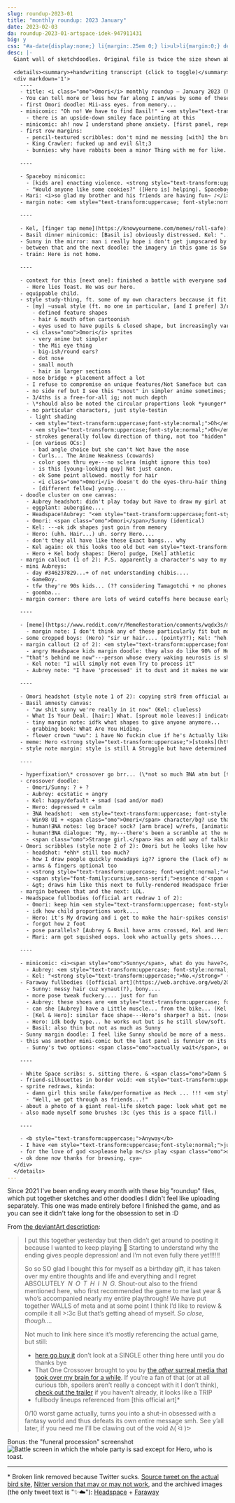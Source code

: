```yaml
---
slug: roundup-2023-01
title: "monthly roundup: 2023 January"
date: 2023-02-03
da: roundup-2023-01-artspace-idek-947911431
big: y
css: "#a-date{display:none;} li{margin:.25em 0;} li>ul>li{margin:0;} details div{font-family:sans-serif; font-size:.85em;}"
desc: |-
  Giant wall of sketchdoodles. Original file is twice the size shown above; click for fullsize (opens in new window/tab).
  
  <details><summary>+handwriting transcript (click to toggle)</summary>
  <div markdown='1'>
    ----
    - title: <i class="omo">Omori</i> monthly roundup — January 2023 (here there be spoilers!)
    - You can tell more or less how far along I am/was by some of these...<em style="text-transform:uppercase; font-style:normal;">highly</em> recommend going in unspoiled so **this is your last warning** [long thin smiley face with sweatdrop]
    - first Omori doodle: Mii-ass eyes. from memory...
    - minicomic: "Oh no! We have to find Basil!" → <em style="text-transform:uppercase; font-style:normal;">No rush tho.</em> (idr [Hero's] hair...)
      - there is an upside-down smiley face pointing at this
    - minicomic: ah! now I understand phone anxiety. [first panel, repeated in the background:] <em style="text-transform:uppercase; font-style:normal;">no voicemail no voicemail no voicemail no voicemail[...]</em>; [second panel] omg bnnuy, [Leafie says] "commit murder."
    - first row margins:
      - pencil-textured scribbles: don't mind me messing [with] the brush whlie I'm here
      - King Crawler: fucked up and evil &lt;3
      - bunnies: why have rabbits been a minor Thing with me for like. since 2020-ish....
    
    ----
    
    - Spaceboy minicomic:
      - [kids are] enacting violence. <strong style="text-transform:uppercase;font-weight:normal;">"Rraaaghh I'm gonna kill you kids"</strong>
      - "Would anyone like some cookies?" ([Hero is] helping). Spaceboy gets a <em style="text-transform:uppercase; font-style:normal;">bonk</em>, Omori noms on his arm
    - Mari: <i>so glad my brother and his friends are having fun~ ♪</i>; [the kids are] clobbering random kid with a kite for absolutely no reason. [Hero:] he is Slow.
    - margin note: <em style="text-transform:uppercase; font-style:normal;">love</em> the way this game makes me experience the entire gamut of human emotion. Discord screenshot: "Aubrey has pink hair and a baseball bat?? I don't know if I trust her but I'm looking forward to that upgrade"; captioned <strong style="text-transform:uppercase;">Me. A <em>fool</em>. Went from "haha cool vibe" to [with distress] <em style="text-transform:uppercase;">Learning.</em>
    
    ----
    
    - Kel, [finger tap meme](https://knowyourmeme.com/memes/roll-safe): don't have to be upset if you refuse to let yourself process Literally Anything Upsetting!!!
    - Basil dinner minicomic: [Basil is] obviously distressed. Kel: "...", then grabs food like a heathen: "<strong style="text-transform:uppercase;"><em>Well</em> I'm sure he'll be fine</strong>"; Sunny, thinking: <i style="text-transform:uppercase;"><b>Do we know the same Basil?!!!!</b> Oh my god. Oh boy he's probably going to</i> (Kel: "haha silly ol Basil eh Sunny") <i>AAAAA[...]</i> "sunny?"
    - Sunny in the mirror: man i really hope i don't get jumpscared by a hallucinatory specter of my dead sister that would be kind of oh ok it's right behind me. cool cool alright alright alright alright alri; Something: <em style="text-transform:uppercase; font-style:normal;">Hiiiiii bro</em>
    - between that and the next doodle: the imagery in this game is So Fucking Good and there is So Much i wanna draw....
    - train: Here is not home.
    
    ----
    
    - context for this [next one]: finished a battle with everyone sad except Hero who was toast. friend dubbed it "a procession for a piece of toast"
      - Here lies Toast. He was our hero.
    - equippable child.
    - style study-thing, ft. some of my own characters beccause it fit better in a 2x2 layout
      - [my] ~usual style (ft. no one in particular, [and I prefer] 3/r4ths or side views]:
        - defined feature shapes
        - hair & mouth often cartoonish
        - eyes used to have pupils & closed shape, but increasingly vary
      - <i class="omo">Omori</i> sprites
        - very anime but simpler
        - the Mii eye thing
        - big-ish/round ears?
        - dot nose
        - small mouth
        - hair in larger sections
      - nose bridge + placement affect a lot
      - I refuse to compromise on unique features/Not Sameface but can do *some* proportional tweaks, rounding, minor details... +also eyes. +and the black flil-scribbles.
      - no side ref but I see this "snout" in simpler anime sometimes; nose bridge B gone. i also Refuse to flatten it entirely but can def. simplify
      - 3/4ths is a free-for-all ig; not much depth
      - \*should also be noted the circular proportions look *younger* regardless of style
      - no particular characters, just style-testin
       - light shading
       - <em style="text-transform:uppercase;font-style:normal;">Oh</em> I forgot about the blush-thing, tho not all have that
       - <em style="text-transform:uppercase;font-style:normal;">Oh</em> the neck area!! black that out (a little)? (or skip like the eye line...)
       - strokes generally follow direction of thing, not too "hidden"
      - [on various OCs:]
        - bad angle choice but she can't Not have the nose
        - Curls... The Anime Weakness (cowards)
        - color goes thru eye---no sclera (might ignore this too)
        - is this [young-looking guy] Not just canon.
        - ok Some point allowed. mostly for hair
        - <i class="omo">Omori</i> doesn't do the eyes-thru-hair thing but I elect to ignore that for clarity
        - [different fellow] young....
    - doodle cluster on one canvas:
      - Aubrey headshot: didn't play today but Have to draw my girl at least once... weh
      - eggplant: aubergine....
      - Headspace!Aubrey: "<em style="text-transform:uppercase;font-style:normal;">Drama! Passion! Heartbreak!!!</em>"
      - Omori: <span class="omo">Omori</span>/Sunny (identical)
      - Kel: ---ok idk shapes just goin from memory
      - Hero: (uhh. Hair...) uh. sorry Hero....
      - don't they all have like these Exact bangs... why
      - Kel again: ok this looks too old but <em style="text-transform:uppercase;font-style:normal;">ayyy, these eyes</em> [I'd been wanting to use the shape somewhere] + slight chin? for Contast
      - Hero + Kel body shapes: [Hero] pudge, [Kel] athletic
    - margin callout (1 of 2): P.S. apparently a character's way to my heart is like. [middle of a Venn diagram:] A – anger issues; B – guilt issues; C – kind of an asshole [and for all three:] guess who checks these off :^)
    - mini Aubreys:
      - day #346237829...+ of not understanding chibis....
      - GameBoy.
      - tfw they're 90s kids... (?? considering Tamagotchi + no phones even at ~16...)
      - goomba...
    - margin corner: there are lots of weird cutoffs here because early art, as usual, often looks wonky....
    
    ----
    
    - [meme](https://www.reddit.com/r/MemeRestoration/comments/wqdx3s/murder_is_okay_template/): "It's okay to ask for help" (Aubrey); "You're not a burden" (Hero); "murder is okay." (Omori); "Your feelings matter" (Kel)
      - margin note: I don't think any of these particularly fit but mostly juts wanted to do Omori with ✨Murder is okay✨
    - some cropped boys: (Hero) "sir ur hair.... (pointy??); Kel: "heh...."; Sunny: "..."
    - margin callout (2 of 2): <em style="text-transform:uppercase;font-style:normal;">Funny enough</em> Kel hits None Of These but he's like. second favorite.... [pointing at a doodle of older-him and -Aubrey] obsessed with their horseshoe dynamics
      - angry Headspace kids margin doodle: they also do like 90% of Headspace battles. iconic
    - "that's behind me now"---person whose every waking neurosis is shaped by being Extremely Not Over It At All In The Slightest #solidarityHandshake
      - Kel note: "I will simply not even Try to process it"
      - Aubrey note: "I have 'processed' it to dust and it makes me want to explode"
    
    ----
    
    - Omori headshot (style note 1 of 2): copying str8 from official art / whatever the hell this style blend is doing (no sketch lines bc they were messy as hell)
    - Basil amnesty canvas:
      - "aw shit sunny we're really in it now" (Kel: clueless)
      - What Is Your Deal. [hair:] What. [sprout mole leaves:] indicates rabies [eye shape:] this is just fuckign Caleb. [simplified side view:] animal
      - tiny margin note: idfk what shapes to give anyone anymore...
      - grabbing book: What Are You Hiding.
      - flower crown "uwu": i have No fuckin clue if he's Actually like this or if it's the Tumblr Softboy Flower Crown Edit vibe talking
    - meme: Hero <strong style="text-transform:uppercase;">[stonks](https://knowyourmeme.com/memes/stonks)</strong>
    - style note margin: style is still A Struggle but have determined Omori Specifically shouldn't look too 3D/detailed... He Is A Child Scribbl
    
    ----
    
    - hyperfixation\* crossover go brr... (\*not so much ƎNA atm but [that trailer](https://piped.video/watch?v=qLurAhsqXWc) <em style="text-transform:uppercase; font-style:normal;">slaps</em>) might actually animate this or at least draw a bigger version someday....
    - crossover doodle:
      - Omori/Sunny: ? + ?
      - Aubrey: ecstatic + angry
      - Kel: happy/default + smad (sad and/or mad)
      - Hero: depressed + calm
      - ƎNA headshot:  <em style="text-transform:uppercase; font-style:normal;">been a while</em>
      - Win98 UI + <span class="omo">Omori</span> character/bg? use that one hill [for the bg]
      - human!ƎNA notes: leg brace? sock? [arm brace] w/refs, [animation] 3 frames, as if passing ball
      - human!ƎNA dialogue: "My, my---there's been a scramble at the neighbors' vendue!"
      - <span class="omo">Strange girl.</span> Has an odd way of talking, moving, and... being. Not from around here.
    - Omori scribbles (style note 2 of 2): Omori but he looks like how I used to draw people, more or less. I did not do front views. or bodies, really.
      - headshot: *ehh* still too much?
      - how I draw people quickly nowadays ig?? ignore the (lack of) neck.
      - arms & fingers optional too
      - <strong style="text-transform:uppercase; font-weight:normal;">And Thus.</strong>
      - <span style="font-family:cursive,sans-serif;">essence d'<span class="omo">Omori</span></span>
      - &gt; draws him like this next to fully-rendered Headspace friends
    - margin between that and the next: LOL.
    - Headspace fullbodies (official art redraw 1 of 2):
      - Omori: keep him <em style="text-transform:uppercase; font-style:normal;">simple</em>.
      - idk how child proportions work....
      - Hero: it's My drawing and i get to make the hair-spikes consistent
      - forgot how 2 foot
      - pose parallels? [Aubrey & Basil have arms crossed, Kel and Hero have one hand raised]
      - Mari: arm got squished oops. look who actually gets shoes....
    
    ----
    
    - minicomic: <i><span style="omo">Sunny</span>, what do you have?</i> (bat. ball. uhh) <i><em style="text-transform:uppercase;">A knife</em></i>
      - Aubrey: <em style="text-transform:uppercase; font-style:normal;">"Hey what the hell"</em>
      - Kel: "<strong style="text-transform:uppercase;">No.</strong>" (<span class="omo">Kel</span> used <span class="omo">confiscate</span>)
    - Faraway fullbodies ([official art](https://web.archive.org/web/20230711154528/https://nitter.net/pic/orig/media%2FFWj7cDDVsAEVU4l.jpg) redraw 2 of 2):
      - Sunny: messy hair cuz wynaut(?), bony....
      - more pose tweak fuckery.... just for fun
      - Aubrey: these shoes are <em style="text-transform:uppercase; font-style:normal;">very</em> 90s....
      - can she [Aubrey] have a Little muscle... from the bike... (Kel has more tho)
      - [Kel & Hero]: similar face shape---Hero's sharper? a bit. (noses too)
      - Hero: idk body type... he works out but is he still slow/soft. idk
      - Basil: also thin but not as much as Sunny
    - Sunny margin doodle: I feel like Sunny should be more of a mess... bro hasn't showered in like 4 years :,^)
    - this was another mini-comic but the last panel is funnier on its own... (<em style="text-transform:uppercase; font-style:normal;">this fuckign scene i s2g.</em>)
      - Sunny's two options: <span class="omo">actually wait</span>, or (selected) <span class="omo">enter right now immediately</span> (Kel: <em style="text-transform:uppercase;font-style:normal;">Oh. OK.</em>)
    
    ----
    
    - White Space scribs: s. sitting there. & <span class="omo">Damn S / dam boy you live like this</span>
    - friend-silhouettes in border void: <em style="text-transform:uppercase;font-style:normal;">This revelation makes me <b>so fucking upset</b> you have no idea. <b>why, dude.</b></em>
    - sprite redraws, kinda:
      - damn girl this smile fake/performative as Heck ... !!! <em style="text-transform:uppercase;">Im sad.</em>
      - "Well, we got through as friends...!"
    - about a photo of a giant real-life sketch page: look what got me digging up charcoal n shit from college figure drawing classes. [behold.] i am Very rusty but the texture & way it tends to fall down the page just Fits imo....
    - also made myself some brushes :3c (yes this is a space fill.)
    
    ----
    
    - <b style="text-transform:uppercase;">Anyway</b>
    - I have <em style="text-transform:uppercase;font-style:normal;">just</em> reached the endgame (pre-Black Space backtracking), no spoilers plx & thank
    - for the love of god <s>please help m</s> play <span class="omo">omori</span>.
    - ok done now thanks for browsing, cya~
  </div>
  </details>
---
```

Since 2021 I've been ending every month with these big "roundup" files, which put together sketches and other doodles I didn't feel like uploading separately. This one was made entirely before I finished the game, and as you can see it didn't take long for the obsession to set in :D

From [the deviantArt description](https://www.deviantart.com/a-flyleaf/art/roundup-2023-01-artspace-idek-947911431):
<blockquote class="da" markdown="1">
I put this together yesterday but then didn’t get around to posting it because I wanted to keep playing 🤪 Starting to understand why the ending gives people depression! and I’m not even fully there yet!!!!!!

So so <em style="text-transform:uppercase;font-style:normal;">so</em> glad I bought this for myself as a birthday gift, it has taken over my entire thoughts and life and everything and I regret <em style="text-transform:uppercase;font-style:normal;">absolutely <em style="letter-spacing:.5em; margin:0 -.5em 0 .25em">nothing</em></em>. Shout-out also to the friend mentioned here, who first recommended the game to me last year & who’s accompanied nearly my entire playthrough! We have put together <em style="text-transform:uppercase;font-style:normal;">walls</em> of meta and at some point I think I’d like to review & compile it all >:3c But that’s getting ahead of myself. *So close, though….*

Not much to link here since it’s mostly referencing the actual game, but still:

- [here go buy it](https://www.omori-game.com/en) don’t look at a <em style="text-transform:uppercase;font-style:normal;">single</em> other thing here until you do thanks bye
- That One Crossover brought to you by [the *other* surreal media that took over my brain for a while](https://www.deviantart.com/a-flyleaf/gallery?q=%23ena). If you’re a fan of that (or at all curious tbh, spoilers aren’t really a concept with it I don’t think), [check out the trailer](https://piped.video/watch?v=qLurAhsqXWc) if you haven’t already, it looks like a TRIP
- fullbody lineups referenced from [this official art]\*

0/10 worst game actually, turns you into a shut-in obsessed with a fantasy world and thus defeats its own entire message smh. See y’all later, if you need me I’ll be clawing out of the void ᕕ( ᐛ )ᕗ
</blockquote>

Bonus: the "funeral procession" screenshot
<img src="https://cdn.discordapp.com/attachments/483318565022203904/1064668375923564544/image.png" alt="Battle screen in which the whole party is sad except for Hero, who is toast." title="Battle screen in which the whole party is sad except for Hero, who is toast."/>

----

\* Broken link removed because Twitter sucks. [Source tweet on the actual bird site](https://twitter.com/OMORI_GAME/status/1542759335859613696), [Nitter version that may or may not work](https://nitter.net/OMORI_GAME/status/1542759335859613696), and the archived images (the only tweet text is "✨☁️"): [Headspace](https://web.archive.org/web/20230711154526/https://nitter.net/pic/orig/media%2FFWj7cDFVsAAEPrx.jpg) + [Faraway](https://web.archive.org/web/20230711154528/https://nitter.net/pic/orig/media%2FFWj7cDDVsAEVU4l.jpg)